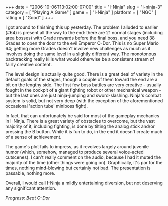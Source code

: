 +++
date = "2006-10-06T13:02:00-07:00"
title = "I-Ninja"
slug = "i-ninja-3"
category = [ "Playing A Game" ]
game = [ "I-Ninja" ]
platform = [ "NGC" ]
rating = [ "Good" ]
+++

I got around to finishing this up yesterday.  The problem I alluded to earlier (#64) is present all the way to the end: there are 21 normal stages (including area bosses) with Grade rewards before the final boss, and you need 38 Grades to open the door to the evil Emperor O-Dor.  This is no Super Mario 64; getting more Grades doesn't involve new challenges as much as it involves doing the same level in a slightly different way.  The monotonous backtracking really kills what would otherwise be a consistent stream of fairly creative content.

The level design is actually quite good.  There is a great deal of variety in the default goals of the stages, though a couple of them toward the end are a bit on the lengthy side.  The first few boss battles are very creative - usually fought in the cockpit of a giant fighting robot or other mechanical weapon - but the last ones are just ninja-jumping and sword-slashing.  Ninja's combat system is solid, but not very deep (with the exception of the aforementioned occasional 'action tube' miniboss fight).

In fact, that can unfortunately be said for most of the gameplay mechanics in I-Ninja.  There is a great variety of obstacles to overcome, but the vast majority of it, including fighting, is done by tilting the analog stick and/or pressing the B button.  While it is fun to do, in the end it doesn't create much of a sense of achievement.

The game's plot fails to impress, as it revolves largely around juvenile humor (which, somehow, managed to produce several voice-acted cutscenes).  I can't really comment on the audio, because I had it muted the majority of the time (other things were going on).  Graphically, it's par for the times, nothing mind-blowing but certainly not bad.  The presentation is passable, nothing more.

Overall, I would call I-Ninja a mildly entertaining diversion, but not deserving any significant attention.

<i>Progress: Beat O-Dor</i>